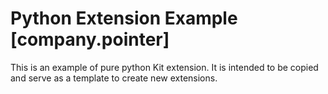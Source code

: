 # Python Extension Example [company.pointer]

This is an example of pure python Kit extension. It is intended to be copied and serve as a template to create new extensions.

